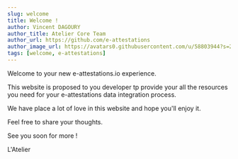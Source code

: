 ```yaml
---
slug: welcome
title: Welcome !
author: Vincent DAGOURY
author_title: Atelier Core Team
author_url: https://github.com/e-attestations
author_image_url: https://avatars0.githubusercontent.com/u/58803944?s=200&v=4
tags: [welcome, e-attestations]
---
```


Welcome to your new e-attestations.io experience.

This website is proposed to you developer tp provide your all the resources you need for your e-attestations data integration process.

We have place a lot of love in this website and hope you'll enjoy it.

Feel free to share your thoughts.

See you soon for more !

L'Atelier
